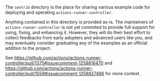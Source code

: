The `contrib` directory is the place for sharing various example code for deploying and operating `actions-runner-controller`.

Anything contained in this directory is provided as-is. The maintainers of `actions-runner-controller` is not yet commited to provide
full support for using, fixing, and enhancing it. However, they will do their best effort to collect feedbacks from early adopters and advanced users like you, and may eventually consider graduating any of the examples as an official addition to the project.

See https://github.com/actions/actions-runner-controller/pull/1375#issuecomment-1258816470 and https://github.com/actions/actions-runner-controller/pull/1559#issuecomment-1258827496 for more context.
